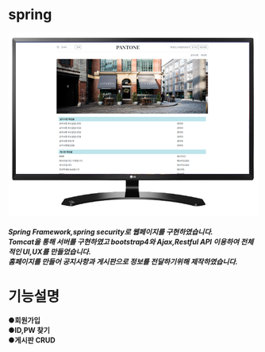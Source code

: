 # spring
![Alt text](/img/web.png)
##### Spring Framework,spring security로 웹페이지를 구현하였습니다. <br>Tomcat을 통해 서버를 구현하였고 bootstrap4와 Ajax,Restful API 이용하여 전체적인 UI,UX를 만들었습니다.<br> 홈페이지를 만들어 공지사항과 게시판으로 정보를 전달하기위해 제작하였습니다.  

# 기능설명
#### ●회원가입<br>●ID,PW 찾기<br>●게시판 CRUD<br>
